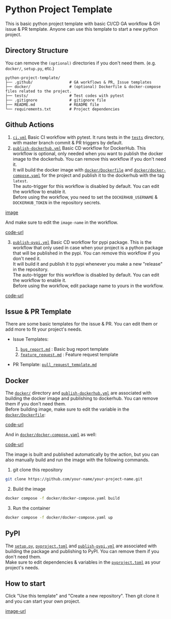 # Python Project Template
This is basic python project template with basic CI/CD GA workflow & GH issue & PR template. Anyone can use this template to start a new python project.

## Directory Structure
You can remove the `(optional)` directories if you don't need them. (e.g. `docker/`, `setup.py`, etc.)
```
python-project-template/    
├── .github/                # GA workflows & PR, Issue templates
├── docker/                 # (optional) Dockerfile & docker-compose files related to the project.  
├── tests/                  # Test codes with pytest
├── .gitignore              # gitignore file 
├── README.md               # README file
└── requirements.txt        # Project dependencies 
```

## Github Actions
1. [`ci.yml`](https://github.com/jhj0517/python-project-template/tree/master/.github/workflows/ci.yml)
Basic CI workflow with pytest. It runs tests in the [`tests`](https://github.com/jhj0517/python-project-template/tree/master/tests) directory, with master branch commit & PR triggers by default.
2. [`publish-dockerhub.yml`](https://github.com/jhj0517/python-project-template/tree/master/.github/workflows/publish-dockerhub.yml)
Basic CD workflow for DockerHub. This workflow is optional, only needed when you want to publish the docker image to the dockerhub. You can remove this workflow if you don't need it.<br>
It will build the docker image with [`docker/Dockerfile`](https://github.com/jhj0517/python-project-template/tree/master/docker/Dockerfile) and [`docker/docker-compose.yaml`](https://github.com/jhj0517/python-project-template/tree/master/docker/docker-compose.yaml) for the project and publish it to the dockerhub with the tag `latest`.<br>
The auto-trigger for this workflow is disabled by default. You can edit the workflow to enable it.<br>
Before using the workflow, you need to set the `DOCKERHUB_USERNAME` & `DOCKERHUB_TOKEN` in the repository secrets.

[image](URL)

And make sure to edit the `image-name` in the workflow.

[code-url](URL)

3. [`publish-pypi.yml`](https://github.com/jhj0517/python-project-template/tree/master/.github/workflows/publish-dockerhub.yml)
Basic CD workflow for pypi package. This is the workflow that only used in case when your project is a python package that will be published in the pypi. You can remove this workflow if you don't need it.<br>
It will build it and publish it to pypi whenever you make a new "release" in the repository.<br>
The auto-trigger for this workflow is disabled by default. You can edit the workflow to enable it.<br>
Before using the workflow, edit package name to yours in the workflow.

[code-url](URL)

## Issue & PR Template
There are some basic templates for the issue & PR. You can edit them or add more to fit your project's needs.

- Issue Templates:
  1. [`bug_report.md`](https://github.com/jhj0517/python-project-template/tree/master/.github/ISSUE_TEMPLATE/bug_report.md) : Basic bug report template
  2. [`feature_request.md`](https://github.com/jhj0517/python-project-template/tree/master/.github/ISSUE_TEMPLATE/feature_request.md) : Feature request template

- PR Template: [`pull_request_template.md`](https://github.com/jhj0517/python-project-template/tree/master/.github/pull_request_template.md)


## Docker

The [`docker/`](https://github.com/jhj0517/python-project-template/tree/master/docker) directory and [`publish-dockerhub.yml`](https://github.com/jhj0517/python-project-template/tree/master/.github/workflows/publish-dockerhub.yml) are associated with building the docker image and publishing to dockerhub. You can remove them if you don't need them.<br>
Before building image, make sure to edit the variable in the [`docker/Dockerfile`](https://github.com/jhj0517/python-project-template/tree/master/docker/Dockerfile):

[code-url](URL)

And in [`docker/docker-compose.yaml`](https://github.com/jhj0517/python-project-template/tree/master/docker/docker-compose.yaml) as well:

[code-url](URL)

The image is built and published automatically by the action, but you can also manually build and run the image with the following commands.

1. git clone this repository
```bash
git clone https://github.com/your-name/your-project-name.git
```
2. Build the image
```bash
docker compose -f docker/docker-compose.yaml build
```
3. Run the container
```bash
docker compose -f docker/docker-compose.yaml up
```

## PyPI
The [`setup.py`](https://github.com/jhj0517/python-project-template/tree/master/setup.py), [`pyproject.toml`](https://github.com/jhj0517/python-project-template/tree/master/setup.py) and [`publish-pypi.yml`](https://github.com/jhj0517/python-project-template/tree/master/.github/workflows/publish-dockerhub.yml) are associated with building the package and publishing to PyPI. You can remove them if you don't need them.<br>
Make sure to edit dependencies & variables in the [`pyproject.toml`](https://github.com/jhj0517/python-project-template/tree/master/setup.py) as your project's needs.


## How to start 
Click "Use this template" and "Create a new repository". Then git clone it and you can start your own project. 

[image-url](URL)



